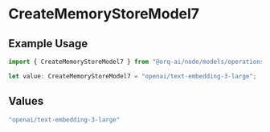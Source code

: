# CreateMemoryStoreModel7

## Example Usage

```typescript
import { CreateMemoryStoreModel7 } from "@orq-ai/node/models/operations";

let value: CreateMemoryStoreModel7 = "openai/text-embedding-3-large";
```

## Values

```typescript
"openai/text-embedding-3-large"
```